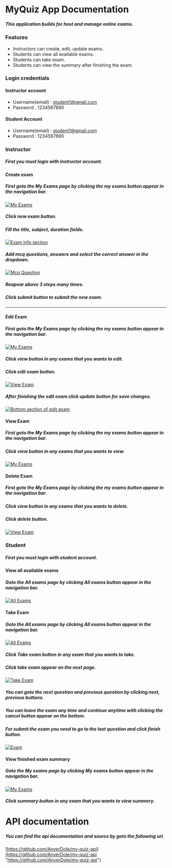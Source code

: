 ﻿# MyQuiz App Documentation

##### This application builds for host and manage online exams.

### Features

- Instructors can create, edit, update exams.
- Students can view all available exams.
- Students can take exam.
- Students can view the summary after finishing the exam. 

### Login credentials

#### Instructor account
- Username(email) : student1@gmail.com
- Password : 1234567890

#### Student Account
- Username(email) : student1@gmail.com
- Password : 1234567890

### Instructor
##### First you must login with instructor account.

#### Create exam

##### First goto the My Exams page by clicking the my exams button appear in the navigation bar.
[![My Exams](https://github.com/AnverDole/my-quiz-app/blob/main/doc-assets/instructor%20account/my%20exams%20page.png?raw=true "My Exams")](https://github.com/AnverDole/my-quiz-app/blob/main/doc-assets/instructor%20account/my%20exams%20page.png?raw=true  "My Exams")

##### Click new exam button.

##### Fill the title, subject, duration fields.
[![Exam info section](https://github.com/AnverDole/my-quiz-app/blob/main/doc-assets/instructor%20account/new%20exam%20info.png?raw=true "Exam info section")](https://github.com/AnverDole/my-quiz-app/blob/main/doc-assets/instructor%20account/new%20exam%20info.png?raw=true "Exam info section")
##### Add mcq questions, answers and select the correct answer in the dropdown.
[![Mcq Question](https://github.com/AnverDole/my-quiz-app/blob/main/doc-assets/instructor%20account/question.png?raw=true "Mcq Question")](https://github.com/AnverDole/my-quiz-app "Mcq Question")

##### Reapear above 3 steps many times.

##### Click submit button to submit the new exam.
------------

#### Edit Exam

##### First goto the My Exams page by clicking the my exams button appear in the navigation bar.
[![My Exams](https://github.com/AnverDole/my-quiz-app/blob/main/doc-assets/instructor%20account/my%20exams%20page.png?raw=true "My Exams")](https://github.com/AnverDole/my-quiz-app "My Exams")

##### Click view button in any exams that you wants to edit.

##### Click edit exam button.

[![View Exam](https://github.com/AnverDole/my-quiz-app/blob/main/doc-assets/instructor%20account/edit%20exam%20button.png?raw=true "View Exam")](https://github.com/AnverDole/my-quiz-app "View Exam")

##### After finishing the edit exam click update button for save changes.


[![Bottom section of edit exam](https://github.com/AnverDole/my-quiz-app/blob/main/doc-assets/instructor%20account/update%20exam%20button.png?raw=true "Bottom section of edit exam")](https://github.com/AnverDole/my-quiz-app "Bottom section of edit exam")

#### View Exam

##### First goto the My Exams page by clicking the my exams button appear in the navigation bar.

##### Click view button in any exams that you wants to view.
[![My Exams](https://github.com/AnverDole/my-quiz-app/blob/main/doc-assets/instructor%20account/view%20exam%20button.png?raw=true "My Exams")](https://github.com/AnverDole/my-quiz-app "My Exams")

#### Delete Exam

##### First goto the My Exams page by clicking the my exams button appear in the navigation bar.

##### Click view button in any exams that you wants to delete.

##### Click delete button.
[![View Exam](https://github.com/AnverDole/my-quiz-app/blob/main/doc-assets/instructor%20account/delete%20exam.png?raw=true "View Exam")](https://github.com/AnverDole/my-quiz-app "View Exam")

### Student

##### First you must login with student account.

#### View all available exams

##### Goto the All exams page by clicking All exams button appear in the navigation bar.

[![All Exams](https://github.com/AnverDole/my-quiz-app/blob/main/doc-assets/instructor-account/all%20exams.png?raw=true "All Exams")](https://github.com/AnverDole/my-quiz-app "All Exams")

#### Take Exam

##### Goto the All exams page by clicking All exams button appear in the navigation bar.
[![All Exams](https://github.com/AnverDole/my-quiz-app/blob/main/doc-assets/instructor-account/all%20exams.png?raw=true "All Exams")](https://github.com/AnverDole/my-quiz-app "All Exams")


##### Click Take exam button in any exam that you wants to take.

##### Click take exam appear on the next page.
[![Take Exam](https://github.com/AnverDole/my-quiz-app/blob/main/doc-assets/instructor-account/take%20exam.png?raw=true "Take Exam")](https://github.com/AnverDole/my-quiz-app "Take Exam")

##### You can goto the next question and previous question by clicking next, previous buttons.

##### You can leave the exam any time and continue anytime with clicking the cancel button appear on the bottom.

##### For submit the exam you need to go to the last question and click finish button.
[![Exam](https://github.com/AnverDole/my-quiz-app/blob/main/doc-assets/instructor-account/final%20question.png?raw=true "Exam")](https://github.com/AnverDole/my-quiz-app "Exam")

#### View finished exam summary

##### Goto the My exams page by clicking My exams button appear in the navigation bar.

[![My Exams](https://github.com/AnverDole/my-quiz-app/blob/main/doc-assets/instructor-account/my%20exams.png?raw=true "My Exams")](https://github.com/AnverDole/my-quiz-app "My Exams")
##### Click summary button in any exam that you wants to view summery.

# API documentation

##### You can find the api documentation and source by goto the following url.
[https://github.com/AnverDole/my-quiz-api](https://github.com/AnverDole/my-quiz-api "https://github.com/AnverDole/my-quiz-api")